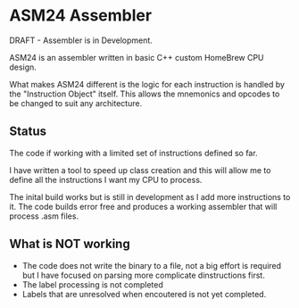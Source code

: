 # ASM24 Assembler

DRAFT - Assembler is in Development.

ASM24 is an assembler written in basic C++ custom HomeBrew CPU design. 

What makes ASM24 different is the logic for each instruction is handled by the "Instruction Object" itself. This allows the mnemonics and opcodes to be changed to suit any architecture.

## Status

The code if working with a limited set of instructions defined so far. 

I have written a tool to speed up class creation and this will allow me to define all the instructions I want my CPU to process.

The inital build works but is still in development as I add more instructions to it. The code builds error free and produces a working assembler that will process .asm files.

## What is NOT working

* The code does not write the binary to a file, not a big effort is required but I have focused on parsing more complicate dinstructions first.
* The label processing is not completed
* Labels that are unresolved when encoutered is not yet completed.
